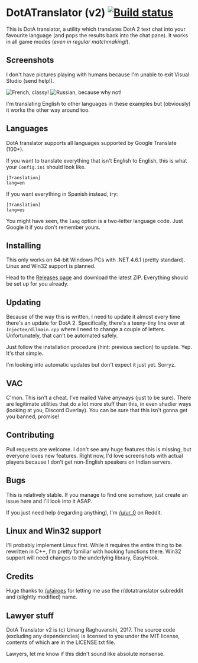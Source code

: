 # DotATranslator (v2) [![Build status](https://ci.appveyor.com/api/projects/status/srpwdnhf4mlglmca/branch/master?svg=true)](https://ci.appveyor.com/project/ur0/dotatranslator/branch/master)

This is DotA translator, a utility which translates DotA 2 text chat into your 
favourite language (and pops the results back into the chat pane). It works
in all game modes (*even in regular matchmaking!*).

## Screenshots

I don't have pictures playing with humans because I'm unable to exit 
Visual Studio (send help!).

![French, classy!](https://i.imgur.com/oQb0cxg.jpg)
![Russian, because why not!](https://i.imgur.com/SEJ2KxW.jpg)

I'm translating English to other languages in these examples but (obviously) it
works the other way around too.

## Languages

DotA translator supports all languages supported by Google Translate (100+).

If you want to translate everything that isn't English to English, this is what
your `Config.ini` should look like.

```
[Translation]
lang=en
```

If you want everything in Spanish instead, try:

```
[Translation]
lang=es
```

You might have seen, the `lang` option is a two-letter language code. Just
Google it if you don't remember yours.

## Installing

This only works on 64-bit Windows PCs with .NET 4.6.1 (pretty standard). Linux
and Win32 support is planned.

Head to the [Releases page](https://github.com/ur0/DotATranslator/releases) and
download the latest ZIP. Everything should be set up for you already.

## Updating

Because of the way this is written, I need to update it almost
every time there's an update for DotA 2. Specifically, there's a
teeny-tiny line over at `Injectee/dllmain.cpp` where I need to change a couple 
of letters.
Unfortunately, that can't be automated safely.

Just follow the installation procedure (hint: previous section) to update. Yep.
It's that simple.

I'm looking into automatic updates but don't expect it just yet. Sorryz.

## VAC

C'mon. This isn't a cheat. I've mailed Valve anyways
(just to be sure). There are legitimate utilities that do a lot more stuff
than this, in even shadier ways (looking at you, Discord Overlay). You can
be sure that this isn't gonna get you banned, promise!

## Contributing

Pull requests are welcome. I don't see any huge features this is missing, but
everyone loves new features. Right now, I'd love screenshots with actual
players because I don't get non-English speakers on Indian servers.

## Bugs

This is relatively stable. If you manage to find one somehow, just create an
issue here and I'll look into it ASAP.

If you just need help (regarding anything), 
I'm [/u/ur_0](https://reddit.com/ur_0) on Reddit.

## Linux and Win32 support

I'll probably implement Linux first. While it requires the entire thing to be
rewritten in C++, I'm pretty familiar with hooking functions there. Win32
support will need changes to the underlying library, EasyHook.

## Credits

Huge thanks to [/u/airoes](https://reddit.com/user/airoes) for letting me use
the r/dotatranslator subreddit and (slightly modified) name.

## Lawyer stuff

DotA Translator v2 is (c) Umang Raghuvanshi, 2017. The source code (excluding
any dependencies) is licensed to you under the MIT license, contents of which
are in the LICENSE.txt file.

Lawyers, let me know if this didn't sound like absolute nonsense.